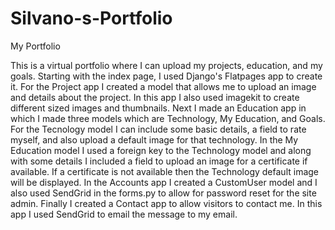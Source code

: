 # Silvano-s-Portfolio
My Portfolio

This is a virtual portfolio where I can upload my projects, education, and my goals. Starting with the index page, I used Django's Flatpages app 
to create it. For the Project app I created a model that allows me to upload an image and details about the project. In this app I also used imagekit 
to create different sized images and thumbnails. Next I made an Education app in which I made three models which are Technology, My Education, and Goals. 
For the Tecnology model I can include some basic details, a field to rate myself, and also upload a default image for that technology. In the My 
Education model I used a foreign key to the Technology model and along with some details I included a field to upload an image for a certificate if 
available. If a certificate is not available then the Technology default image will be displayed. In the Accounts app I created a CustomUser model and 
I also used SendGrid in the forms.py to allow for password reset for the site admin. Finally I created a Contact app to allow visitors to contact me. 
In this app I used SendGrid to email the message to my email. 
